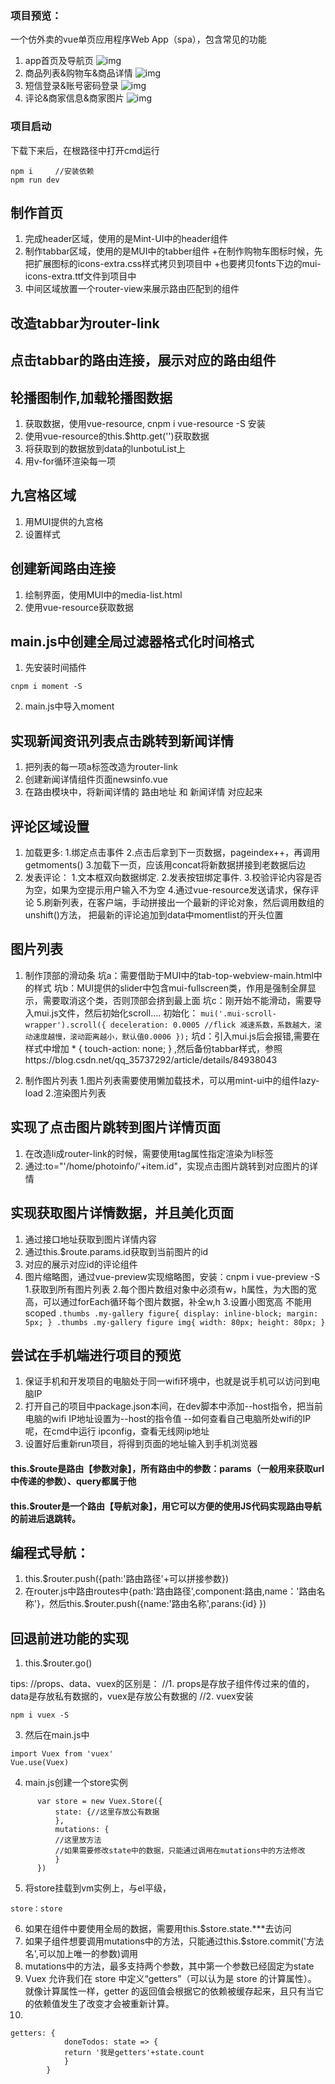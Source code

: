 ### 项目预览：

一个仿外卖的vue单页应用程序Web App（spa），包含常见的功能
1. app首页及导航页
![img](https://github.com/VincerCC/vuefood/blob/master/image/app%E9%A6%96%E9%A1%B5.png)
2. 商品列表&购物车&商品详情
![img](https://github.com/VincerCC/vuefood/blob/master/image/%E5%95%86%E5%93%81%E5%88%97%E8%A1%A8.png)
3. 短信登录&账号密码登录
![img](https://github.com/VincerCC/vuefood/blob/master/image/%E7%99%BB%E5%BD%95%E7%95%8C%E9%9D%A2.png)
4. 评论&商家信息&商家图片
![img](https://github.com/VincerCC/vuefood/blob/master/image/%E8%AF%84%E8%AE%BA%26%E5%95%86%E5%AE%B6%E4%BF%A1%E6%81%AF%26%E5%95%86%E5%AE%B6%E5%9B%BE%E7%89%87.png)

### 项目启动
下载下来后，在根路径中打开cmd运行
```
npm i     //安装依赖
npm run dev     
```


## 制作首页
1. 完成header区域，使用的是Mint-UI中的header组件
2. 制作tabbar区域，使用的是MUI中的tabber组件
	+在制作购物车图标时候，先把扩展图标的icons-extra.css样式拷贝到项目中
	+也要拷贝fonts下边的mui-icons-extra.ttf文件到项目中
3. 中间区域放置一个router-view来展示路由匹配到的组件

## 改造tabbar为router-link

## 点击tabbar的路由连接，展示对应的路由组件

## 轮播图制作,加载轮播图数据
1. 获取数据，使用vue-resource, cnpm i vue-resource -S  安装
2. 使用vue-resource的this.$http.get('')获取数据
3. 将获取到的数据放到data的lunbotuList上
4. 用v-for循环渲染每一项

## 九宫格区域
1. 用MUI提供的九宫格
2. 设置样式

## 创建新闻路由连接
1. 绘制界面，使用MUI中的media-list.html
2. 使用vue-resource获取数据

## main.js中创建全局过滤器格式化时间格式
1. 先安装时间插件 
```
cnpm i moment -S
```
2. main.js中导入moment

## 实现新闻资讯列表点击跳转到新闻详情
1. 把列表的每一项a标签改造为router-link
2. 创建新闻详情组件页面newsinfo.vue
3. 在路由模块中，将新闻详情的	路由地址	和	新闻详情	对应起来

## 评论区域设置
1. 加载更多:
		1.绑定点击事件
		2.点击后拿到下一页数据，pageindex++，再调用getmoments()
		3.加载下一页，应该用concat将新数据拼接到老数据后边
2. 发表评论：
		1.文本框双向数据绑定.
		2.发表按钮绑定事件.
		3.校验评论内容是否为空，如果为空提示用户输入不为空
		4.通过vue-resource发送请求，保存评论
		5.刷新列表，在客户端，手动拼接出一个最新的评论对象，然后调用数组的unshift()方法，
			把最新的评论追加到data中momentlist的开头位置
			
			
## 图片列表
1. 制作顶部的滑动条
		坑a：需要借助于MUI中的tab-top-webview-main.html中的样式
		坑b：MUI提供的slider中包含mui-fullscreen类，作用是强制全屏显示，需要取消这个类，否则顶部会挤到最上面
		坑c：刚开始不能滑动，需要导入mui.js文件，然后初始化scroll....
				初始化：
				```
				mui('.mui-scroll-wrapper').scroll({
							deceleration: 0.0005 //flick 减速系数，系数越大，滚动速度越慢，滚动距离越小，默认值0.0006
						});
				```
		坑d：引入mui.js后会报错,需要在样式中增加 * { touch-action: none; } ,然后备份tabbar样式，参照https://blog.csdn.net/qq_35737292/article/details/84938043
			
2. 制作图片列表
		1.图片列表需要使用懒加载技术，可以用mint-ui中的组件lazy-load
		2.渲染图片列表
		
## 实现了点击图片跳转到图片详情页面
1. 在改造li成router-link的时候，需要使用tag属性指定渲染为li标签
2. 通过:to="'/home/photoinfo/'+item.id"，实现点击图片跳转到对应图片的详情
	
## 实现获取图片详情数据，并且美化页面
1. 通过接口地址获取到图片详情内容
2. 通过this.$route.params.id获取到当前图片的id
3. 对应的展示对应id的评论组件
4. 图片缩略图，通过vue-preview实现缩略图，安装：cnpm i vue-preview -S
		1.获取到所有图片列表
		2.每个图片数组对象中必须有w，h属性，为大图的宽高，可以通过forEach循环每个图片数据，补全w,h
		3.设置小图宽高 不能用scoped
		```
			.thumbs .my-gallery figure{
				display: inline-block;
				margin: 5px;
			}
			 .thumbs .my-gallery figure img{
				width: 80px;
				height: 80px;
			}
		```
## 尝试在手机端进行项目的预览
1. 保证手机和开发项目的电脑处于同一wifi环境中，也就是说手机可以访问到电脑IP
2. 打开自己的项目中package.json本间，在dev脚本中添加--host指令，把当前电脑的wifi IP地址设置为--host的指令值
	--如何查看自己电脑所处wifi的IP呢，在cmd中运行 ipconfig，查看无线网ip地址
3. 设置好后重新run项目，将得到页面的地址输入到手机浏览器




#### this.$route是路由【参数对象】，所有路由中的参数：params（一般用来获取url中传递的参数）、query都属于他
#### this.$router是一个路由【导航对象】，用它可以方便的使用JS代码实现路由导航的前进后退跳转。
## 编程式导航：
1. this.$router.push({path:'路由路径'+可以拼接参数})
2. 在router.js中路由routes中{path:'路由路径',component:路由,name：'路由名称'}，然后this.$router.push({name:'路由名称',parans:{id} })


## 回退前进功能的实现
1. this.$router.go()

tips:
//props、data、vuex的区别是：
//1. props是存放子组件传过来的值的，data是存放私有数据的，vuex是存放公有数据的
//2. vuex安装	
```
npm i vuex -S
```
3. 然后在main.js中 
 ```
import Vuex from 'vuex'
Vue.use(Vuex)
 ```
4. main.js创建一个store实例
  ```
		var store = new Vuex.Store({
  			state: {//这里存放公有数据
  			},
  			mutations: {
  			//这里放方法
  			//如果需要修改state中的数据，只能通过调用在mutations中的方法修改
  			}
		})
  ```
5. 将store挂载到vm实例上，与el平级，
```
store：store
```
6. 如果在组件中要使用全局的数据，需要用this.$store.state.***去访问
7. 如果子组件想要调用mutations中的方法，只能通过this.$store.commit('方法名',可以加上唯一的参数)调用
8. mutations中的方法，最多支持两个参数，其中第一个参数已经固定为state
9. Vuex 允许我们在 store 中定义“getters”（可以认为是 store 的计算属性）。
		就像计算属性一样，getter 的返回值会根据它的依赖被缓存起来，且只有当它的依赖值发生了改变才会被重新计算。
10. 
```
getters: {
    		doneTodos: state => {
      		return '我是getters'+state.count
    		}
  		}
```
